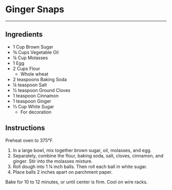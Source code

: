# Ginger Snaps
---
## Ingredients
- 1 Cup Brown Sugar
- ¾ Cups Vegetable Oil
- ¼ Cup Molasses
- 1 Egg
- 2 Cups Flour
  - Whole wheat
- 2 teaspoons Baking Soda
- ¼ teaspoon Salt
- ½ teaspoon Ground Cloves
- 1 teaspoon Cinnamon
- 1 teaspoon Ginger
- ⅓ Cup White Sugar
  - For decoration

## Instructions
Preheat oven to 375°F.

1. In a large bowl, mix together brown sugar, oil, molasses, and egg.
2. Separately, combine the flour, baking soda, salt, cloves, cinnamon, and ginger. Stir into the molasses mixture.
3. Roll dough into 1 ¼ inch balls. Then roll each ball in white sugar.
4. Place balls 2 inches apart on parchment paper.

Bake for 10 to 12 minutes, or until center is firm. Cool on wire racks.
